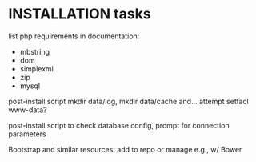 

# INSTALLATION tasks

list php requirements in documentation: 

- mbstring 
- dom 
- simplexml
- zip
- mysql

post-install script mkdir data/log, mkdir data/cache and... attempt setfacl www-data?

post-install script to check database config, prompt for connection parameters

Bootstrap and similar resources: add to repo or manage e.g., w/ Bower





